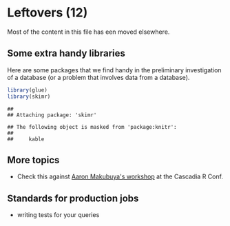 # Leftovers (12)

Most of the content in this file has een moved elsewhere.


## Some extra handy libraries

Here are some packages that we find handy in the preliminary investigation of a database (or a problem that involves data from a database).

```r
library(glue)
library(skimr)
```

```
## 
## Attaching package: 'skimr'
```

```
## The following object is masked from 'package:knitr':
## 
##     kable
```



## More topics
* Check this against [Aaron Makubuya's workshop](https://github.com/Cascadia-R/Using_R_With_Databases/blob/master/Intro_To_R_With_Databases.Rmd) at the Cascadia R Conf.



## Standards for production jobs

* writing tests for your queries
